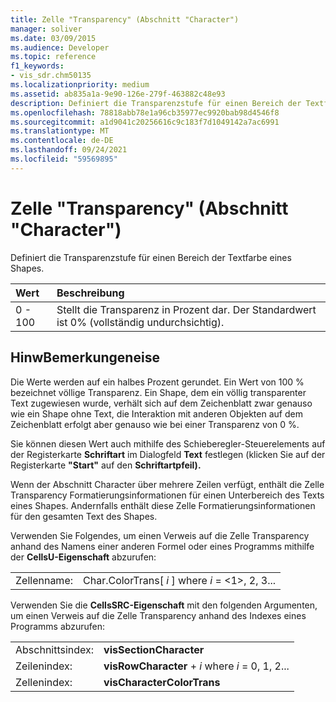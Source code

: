 ```yaml
---
title: Zelle "Transparency" (Abschnitt "Character")
manager: soliver
ms.date: 03/09/2015
ms.audience: Developer
ms.topic: reference
f1_keywords:
- vis_sdr.chm50135
ms.localizationpriority: medium
ms.assetid: ab835a1a-9e90-126e-279f-463882c48e93
description: Definiert die Transparenzstufe für einen Bereich der Textfarbe eines Shapes.
ms.openlocfilehash: 78818abb78e1a96cb35977ec9920bab98d4546f8
ms.sourcegitcommit: a1d9041c20256616c9c183f7d1049142a7ac6991
ms.translationtype: MT
ms.contentlocale: de-DE
ms.lasthandoff: 09/24/2021
ms.locfileid: "59569895"
---
```

# <a name="transparency-cell-character-section"></a>Zelle "Transparency" (Abschnitt "Character")

Definiert die Transparenzstufe für einen Bereich der Textfarbe eines Shapes.
  
|**Wert**|**Beschreibung**|
|:-----|:-----|
|0 - 100  <br/> |Stellt die Transparenz in Prozent dar. Der Standardwert ist 0% (vollständig undurchsichtig).  <br/> |
   
## <a name="remarks"></a>HinwBemerkungeneise

Die Werte werden auf ein halbes Prozent gerundet. Ein Wert von 100 % bezeichnet völlige Transparenz. Ein Shape, dem ein völlig transparenter Text zugewiesen wurde, verhält sich auf dem Zeichenblatt zwar genauso wie ein Shape ohne Text, die Interaktion mit anderen Objekten auf dem Zeichenblatt erfolgt aber genauso wie bei einer Transparenz von 0 %.
  
Sie können diesen Wert auch mithilfe des Schieberegler-Steuerelements auf der Registerkarte **Schriftart** im Dialogfeld **Text** festlegen (klicken Sie auf der Registerkarte **"Start"** auf den **Schriftartpfeil).** 
  
Wenn der Abschnitt Character über mehrere Zeilen verfügt, enthält die Zelle Transparency Formatierungsinformationen für einen Unterbereich des Texts eines Shapes. Andernfalls enthält diese Zelle Formatierungsinformationen für den gesamten Text des Shapes.
  
Verwenden Sie Folgendes, um einen Verweis auf die Zelle Transparency anhand des Namens einer anderen Formel oder eines Programms mithilfe der **CellsU-Eigenschaft** abzurufen: 
  
|||
|:-----|:-----|
|Zellenname:  <br/> |Char.ColorTrans[ *i*  ] where  *i*  = <1>, 2, 3...  <br/> |
   
Verwenden Sie die **CellsSRC-Eigenschaft** mit den folgenden Argumenten, um einen Verweis auf die Zelle Transparency anhand des Indexes eines Programms abzurufen: 
  
|||
|:-----|:-----|
|Abschnittsindex:  <br/> |**visSectionCharacter** <br/> |
|Zeilenindex:  <br/> |**visRowCharacter**  +   *i* where *i* = 0, 1, 2...  <br/> |
|Zellenindex:  <br/> |**visCharacterColorTrans** <br/> |
   

